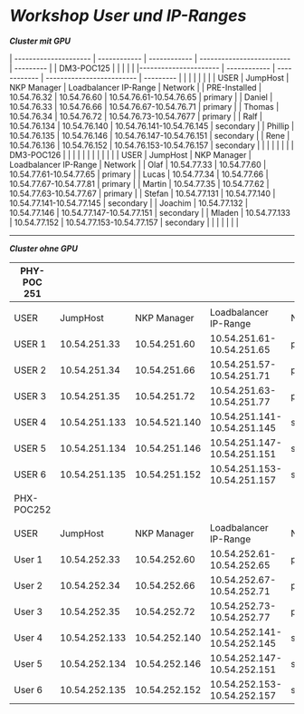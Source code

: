 
# ***Workshop User und IP-Ranges***


***Cluster mit GPU***

| --------------------- | ------------ | ------------ | ------------------------- | --------- |
| DM3-POC125            |              |              |                           |           |
|---------------------- | ------------ | ------------ | ------------------------- | --------- |
|                       |              |              |                           |           |
| USER                  | JumpHost     | NKP Manager  | Loadbalancer IP-Range     | Network   |
| PRE-Installed         | 10.54.76.32  | 10.54.76.60  | 10.54.76.61-10.54.76.65   | primary   |
| Daniel                | 10.54.76.33  | 10.54.76.66  | 10.54.76.67-10.54.76.71   | primary   |
| Thomas                | 10.54.76.34  | 10.54.76.72  | 10.54.76.73-10.54.7677    | primary   |
| Ralf                  | 10.54.76.134 | 10.54.76.140 | 10.54.76.141-10.54.76.145 | secondary |
| Phillip               | 10.54.76.135 | 10.54.76.146 | 10.54.76.147-10.54.76.151 | secondary |
| Rene                  | 10.54.76.136 | 10.54.76.152 | 10.54.76.153-10.54.76.157 | secondary |
|                       |              |              |                           |           |
| DM3-POC126            |              |              |                           |           |
|                       |              |              |                           |           |
| USER                  | JumpHost     | NKP Manager  | Loadbalancer IP-Range     | Network   |
| Olaf                  | 10.54.77.33  | 10.54.77.60  | 10.54.77.61-10.54.77.65   | primary   |
| Lucas                 | 10.54.77.34  | 10.54.77.66  | 10.54.77.67-10.54.77.81   | primary   |
| Martin                | 10.54.77.35  | 10.54.77.62  | 10.54.77.63-10.54.77.67   | primary   |
| Stefan                | 10.54.77.131 | 10.54.77.140 | 10.54.77.141-10.54.77.145 | secondary |
| Joachim               | 10.54.77.132 | 10.54.77.146 | 10.54.77.147-10.54.77.151 | secondary |
| Mladen                | 10.54.77.133 | 10.54.77.152 | 10.54.77.153-10.54.77.157 | secondary |
|                       |              |              |                           |           |




---

***Cluster ohne GPU***

| PHY-POC 251 |               |               |                             |           |
| ----------- | ------------- | ------------- | --------------------------- | --------- |
|             |               |               |                             |           |
| USER        | JumpHost      | NKP Manager   | Loadbalancer IP-Range       | Network   |
| USER 1      | 10.54.251.33  | 10.54.251.60  | 10.54.251.61-10.54.251.65   | primary   |
| USER 2      | 10.54.251.34  | 10.54.251.66  | 10.54.251.57-10.54.251.71   | primary   |
| USER 3      | 10.54.251.35  | 10.54.251.72  | 10.54.251.63-10.54.251.77   | primary   |
| USER 4      | 10.54.251.133 | 10.54.521.140 | 10.54.251.141-10.54.251.145 | secondary |
| USER 5      | 10.54.251.134 | 10.54.251.146 | 10.54.251.147-10.54.251.151 | secondary |
| USER 6      | 10.54.251.135 | 10.54.251.152 | 10.54.251.153-10.54.251.157 | secondary |
|             |               |               |                             |           |
| PHX-POC252  |               |               |                             |           |
|             |               |               |                             |           |
| USER        | JumpHost      | NKP Manager   | Loadbalancer IP-Range       | Network   |
| User 1      | 10.54.252.33  | 10.54.252.60  | 10.54.252.61-10.54.252.65   | primary   |
| User 2      | 10.54.252.34  | 10.54.252.66  | 10.54.252.67-10.54.252.71   | primary   |
| User 3      | 10.54.252.35  | 10.54.252.72  | 10.54.252.73-10.54.252.77   | primary   |
| User 4      | 10.54.252.133 | 10.54.252.140 | 10.54.252.141-10.54.252.145 | secondary |
| User 5      | 10.54.252.134 | 10.54.252.146 | 10.54.252.147-10.54.252.151 | secondary |
| User 6      | 10.54.252.135 | 10.54.252.152 | 10.54.252.153-10.54.252.157 | secondary |
